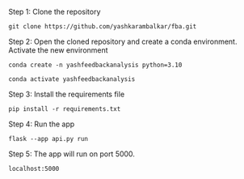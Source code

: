 
Step 1: Clone the repository
```
git clone https://github.com/yashkarambalkar/fba.git
```

Step 2: Open the cloned repository and create a conda environment. Activate the new environment
```
conda create -n yashfeedbackanalysis python=3.10
```
```
conda activate yashfeedbackanalysis
```

Step 3: Install the requirements file
```
pip install -r requirements.txt
```

Step 4: Run the app
```
flask --app api.py run
```

Step 5: The app will run on port 5000. 

```
localhost:5000
```
